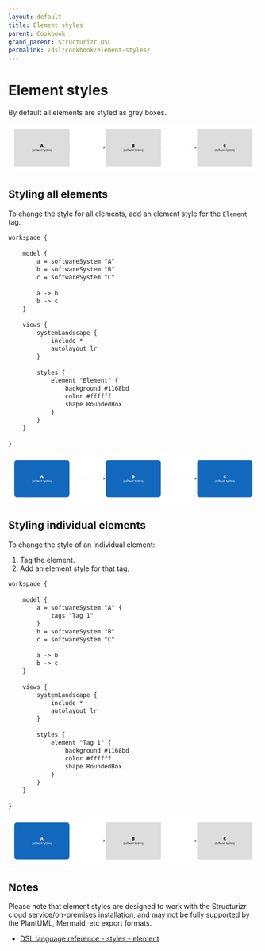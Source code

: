 ```yaml
---
layout: default
title: Element styles
parent: Cookbook
grand_parent: Structurizr DSL
permalink: /dsl/cookbook/element-styles/
---
```


# Element styles

By default all elements are styled as grey boxes.

[![](example-1.png)](http://structurizr.com/dsl?src=https://docs.structurizr.com/dsl/cookbook/element-styles/example-1.dsl)

## Styling all elements

To change the style for all elements, add an element style for the `Element` tag.

```
workspace {

    model {
        a = softwareSystem "A"
        b = softwareSystem "B"
        c = softwareSystem "C"

        a -> b
        b -> c
    }

    views {
        systemLandscape {
            include *
            autolayout lr
        }
        
        styles {
            element "Element" {
                background #1168bd
                color #ffffff
                shape RoundedBox
            }
        }
    }
    
}
```

[![](example-2.png)](http://structurizr.com/dsl?src=https://docs.structurizr.com/dsl/cookbook/element-styles/example-2.dsl)

## Styling individual elements

To change the style of an individual element:

1. Tag the element.
2. Add an element style for that tag.

```
workspace {

    model {
        a = softwareSystem "A" {
            tags "Tag 1"
        }
        b = softwareSystem "B"
        c = softwareSystem "C"

        a -> b
        b -> c
    }

    views {
        systemLandscape {
            include *
            autolayout lr
        }
        
        styles {
            element "Tag 1" {
                background #1168bd
                color #ffffff
                shape RoundedBox
            }
        }
    }
    
}
```

[![](example-3.png)](http://structurizr.com/dsl?src=https://docs.structurizr.com/dsl/cookbook/element-styles/example-3.dsl)

## Notes

Please note that element styles are designed to work with the Structurizr cloud service/on-premises installation, and may not be fully supported by the PlantUML, Mermaid, etc export formats. 

- [DSL language reference - styles - element](/dsl/language#element-style)